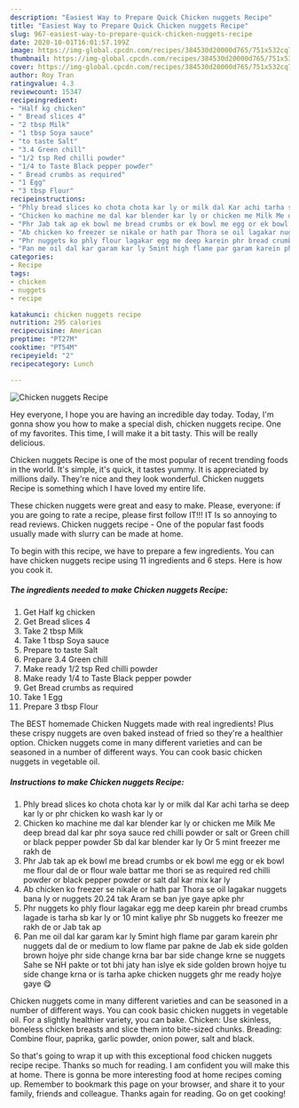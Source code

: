 ```yaml
---
description: "Easiest Way to Prepare Quick Chicken nuggets Recipe"
title: "Easiest Way to Prepare Quick Chicken nuggets Recipe"
slug: 967-easiest-way-to-prepare-quick-chicken-nuggets-recipe
date: 2020-10-01T16:01:57.199Z
image: https://img-global.cpcdn.com/recipes/384530d20000d765/751x532cq70/chicken-nuggets-recipe-recipe-main-photo.jpg
thumbnail: https://img-global.cpcdn.com/recipes/384530d20000d765/751x532cq70/chicken-nuggets-recipe-recipe-main-photo.jpg
cover: https://img-global.cpcdn.com/recipes/384530d20000d765/751x532cq70/chicken-nuggets-recipe-recipe-main-photo.jpg
author: Roy Tran
ratingvalue: 4.3
reviewcount: 15347
recipeingredient:
- "Half kg chicken"
- " Bread slices 4"
- "2 tbsp Milk"
- "1 tbsp Soya sauce"
- "to taste Salt"
- "3.4 Green chill"
- "1/2 tsp Red chilli powder"
- "1/4 to Taste Black pepper powder"
- " Bread crumbs as required"
- "1 Egg"
- "3 tbsp Flour"
recipeinstructions:
- "Phly bread slices ko chota chota kar ly or milk dal Kar achi tarha se deep kar ly or phr chicken ko wash kar ly or"
- "Chicken ko machine me dal kar blender kar ly or chicken me Milk Me deep bread dal kar phr soya sauce red chilli powder or salt or Green chill or black pepper powder Sb dal kar blender kar ly Or 5 mint freezer me rakh de"
- "Phr Jab tak ap ek bowl me bread crumbs or ek bowl me egg or ek bowl me flour dal de or flour wale battar me thori se as required red chilli powder or black pepper powder or salt dal kar mix kar ly"
- "Ab chicken ko freezer se nikale or hath par Thora se oil lagakar nuggets bana ly or nuggets 20.24 tak Aram se ban jye gaye apke phr"
- "Phr nuggets ko phly flour lagakar egg me deep karein phr bread crumbs lagade is tarha sb kar ly or 10 mint kaliye phr Sb nuggets ko freezer me rakh de or Jab tak ap"
- "Pan me oil dal kar garam kar ly 5mint high flame par garam karein phr nuggets dal de or medium to low flame par pakne de Jab ek side golden brown hojye phr side change krna bar bar side change krne se nuggets Sahe se NH pakte or tot bhi jaty han islye ek side golden brown hojye tu side change krna or is tarha apke chicken nuggets ghr me ready hojye gaye 😋"
categories:
- Recipe
tags:
- chicken
- nuggets
- recipe

katakunci: chicken nuggets recipe 
nutrition: 295 calories
recipecuisine: American
preptime: "PT27M"
cooktime: "PT54M"
recipeyield: "2"
recipecategory: Lunch

---
```



![Chicken nuggets Recipe](https://img-global.cpcdn.com/recipes/384530d20000d765/751x532cq70/chicken-nuggets-recipe-recipe-main-photo.jpg)

Hey everyone, I hope you are having an incredible day today. Today, I'm gonna show you how to make a special dish, chicken nuggets recipe. One of my favorites. This time, I will make it a bit tasty. This will be really delicious.

Chicken nuggets Recipe is one of the most popular of recent trending foods in the world. It's simple, it's quick, it tastes yummy. It is appreciated by millions daily. They're nice and they look wonderful. Chicken nuggets Recipe is something which I have loved my entire life.

These chicken nuggets were great and easy to make. Please, everyone: if you are going to rate a recipe, please first follow IT!!! IT Is so annoying to read reviews. Chicken nuggets recipe - One of the popular fast foods usually made with slurry can be made at home.


To begin with this recipe, we have to prepare a few ingredients. You can have chicken nuggets recipe using 11 ingredients and 6 steps. Here is how you cook it.

<!--inarticleads1-->

##### The ingredients needed to make Chicken nuggets Recipe:

1. Get Half kg chicken
1. Get  Bread slices 4
1. Take 2 tbsp Milk
1. Take 1 tbsp Soya sauce
1. Prepare to taste Salt
1. Prepare 3.4 Green chill
1. Make ready 1/2 tsp Red chilli powder
1. Make ready 1/4 to Taste Black pepper powder
1. Get  Bread crumbs as required
1. Take 1 Egg
1. Prepare 3 tbsp Flour


The BEST homemade Chicken Nuggets made with real ingredients! Plus these crispy nuggets are oven baked instead of fried so they&#39;re a healthier option. Chicken nuggets come in many different varieties and can be seasoned in a number of different ways. You can cook basic chicken nuggets in vegetable oil. 

<!--inarticleads2-->

##### Instructions to make Chicken nuggets Recipe:

1. Phly bread slices ko chota chota kar ly or milk dal Kar achi tarha se deep kar ly or phr chicken ko wash kar ly or
1. Chicken ko machine me dal kar blender kar ly or chicken me Milk Me deep bread dal kar phr soya sauce red chilli powder or salt or Green chill or black pepper powder Sb dal kar blender kar ly Or 5 mint freezer me rakh de
1. Phr Jab tak ap ek bowl me bread crumbs or ek bowl me egg or ek bowl me flour dal de or flour wale battar me thori se as required red chilli powder or black pepper powder or salt dal kar mix kar ly
1. Ab chicken ko freezer se nikale or hath par Thora se oil lagakar nuggets bana ly or nuggets 20.24 tak Aram se ban jye gaye apke phr
1. Phr nuggets ko phly flour lagakar egg me deep karein phr bread crumbs lagade is tarha sb kar ly or 10 mint kaliye phr Sb nuggets ko freezer me rakh de or Jab tak ap
1. Pan me oil dal kar garam kar ly 5mint high flame par garam karein phr nuggets dal de or medium to low flame par pakne de Jab ek side golden brown hojye phr side change krna bar bar side change krne se nuggets Sahe se NH pakte or tot bhi jaty han islye ek side golden brown hojye tu side change krna or is tarha apke chicken nuggets ghr me ready hojye gaye 😋


Chicken nuggets come in many different varieties and can be seasoned in a number of different ways. You can cook basic chicken nuggets in vegetable oil. For a slightly healthier variety, you can bake. Chicken: Use skinless, boneless chicken breasts and slice them into bite-sized chunks. Breading: Combine flour, paprika, garlic powder, onion power, salt and black. 

So that's going to wrap it up with this exceptional food chicken nuggets recipe recipe. Thanks so much for reading. I am confident you will make this at home. There is gonna be more interesting food at home recipes coming up. Remember to bookmark this page on your browser, and share it to your family, friends and colleague. Thanks again for reading. Go on get cooking!
